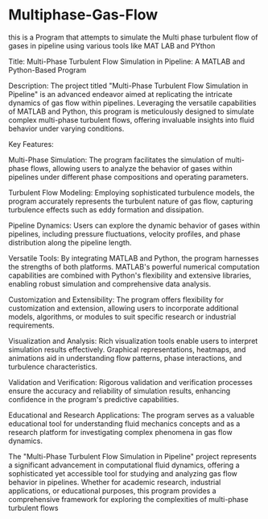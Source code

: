 # Multiphase-Gas-Flow
this is a Program that attempts to simulate the Multi phase turbulent flow of gases in pipeline using various tools like MAT LAB and PYthon

Title: Multi-Phase Turbulent Flow Simulation in Pipeline: A MATLAB and Python-Based Program

Description:
The project titled "Multi-Phase Turbulent Flow Simulation in Pipeline" is an advanced endeavor aimed at replicating the intricate dynamics of gas flow within pipelines. Leveraging the versatile capabilities of MATLAB and Python, this program is meticulously designed to simulate complex multi-phase turbulent flows, offering invaluable insights into fluid behavior under varying conditions.

Key Features:

Multi-Phase Simulation: The program facilitates the simulation of multi-phase flows, allowing users to analyze the behavior of gases within pipelines under different phase compositions and operating parameters.

Turbulent Flow Modeling: Employing sophisticated turbulence models, the program accurately represents the turbulent nature of gas flow, capturing turbulence effects such as eddy formation and dissipation.

Pipeline Dynamics: Users can explore the dynamic behavior of gases within pipelines, including pressure fluctuations, velocity profiles, and phase distribution along the pipeline length.

Versatile Tools: By integrating MATLAB and Python, the program harnesses the strengths of both platforms. MATLAB's powerful numerical computation capabilities are combined with Python's flexibility and extensive libraries, enabling robust simulation and comprehensive data analysis.

Customization and Extensibility: The program offers flexibility for customization and extension, allowing users to incorporate additional models, algorithms, or modules to suit specific research or industrial requirements.

Visualization and Analysis: Rich visualization tools enable users to interpret simulation results effectively. Graphical representations, heatmaps, and animations aid in understanding flow patterns, phase interactions, and turbulence characteristics.

Validation and Verification: Rigorous validation and verification processes ensure the accuracy and reliability of simulation results, enhancing confidence in the program's predictive capabilities.

Educational and Research Applications: The program serves as a valuable educational tool for understanding fluid mechanics concepts and as a research platform for investigating complex phenomena in gas flow dynamics.

The "Multi-Phase Turbulent Flow Simulation in Pipeline" project represents a significant advancement in computational fluid dynamics, offering a sophisticated yet accessible tool for studying and analyzing gas flow behavior in pipelines. Whether for academic research, industrial applications, or educational purposes, this program provides a comprehensive framework for exploring the complexities of multi-phase turbulent flows
